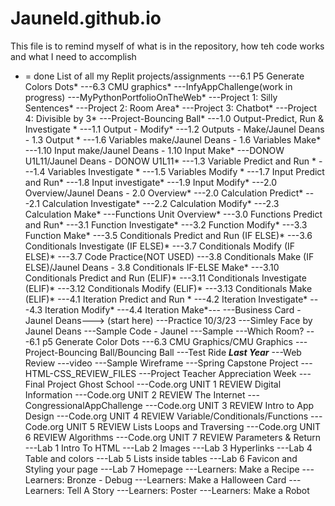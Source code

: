 # Jauneld.github.io
This file is to remind myself of what is in the repository, how teh code works and what I need to accomplish
* = done 
List of all my Replit projects/assignments
---6.1 P5 Generate Colors Dots*
---6.3 CMU graphics*
---InfyAppChallenge(work in progress)
---MyPythonPortfolioOnTheWeb*
---Project 1: Silly Sentences*
---Project 2: Room Area*
---Project 3: Chatbot*
---Project 4: Divisible by 3*
---Project-Bouncing Ball*
---1.0 Output-Predict, Run & Investigate *
---1.1 Output - Modify*
---1.2 Outputs - Make/Jaunel Deans - 1.3 Output *
---1.6 Variables make/Jaunel Deans - 1.6 Variables Make*
---1.10 Input make/Jaunel Deans - 1.10 Input Make*
---DONOW U1L11/Jaunel Deans -  DONOW U1L11*
---1.3 Variable Predict and Run *
---1.4 Variables Investigate *
---1.5 Variables Modify *
---1.7 Input Predict and Run*
---1.8 Input investigate*
---1.9 Input Modify*
---2.0 Overview/Jaunel Deans - 2.0 Overview*
---2.0 Calculation Predict* 
---2.1 Calculation Investigate*
---2.2 Calculation Modify*
---2.3 Calculation Make*
---Functions Unit Overview*
---3.0 Functions Predict and Run*
---3.1 Function Investigate*
---3.2 Function Modify*
---3.3 Function Make*
---3.5 Conditionals Predict and Run (IF ELSE)*
---3.6 Conditionals Investigate (IF ELSE)*
---3.7 Conditionals Modify (IF ELSE)*
---3.7 Code Practice(NOT USED)
---3.8 Conditionals Make (IF ELSE)/Jaunel Deans - 3.8 Conditionals IF-ELSE Make*
---3.10 Conditionals Predict and Run (ELIF)*
---3.11 Conditionals Investigate (ELIF)*
---3.12 Conditionals Modify (ELIF)*
---3.13 Conditionals Make (ELIF)*
---4.1 Iteration Predict and Run *
---4.2 Iteration Investigate*
---4.3 Iteration Modify*
---4.4 Iteration Make*---
---Business Card - Jaunel Deans---> (start here)
---Practice 10/3/23
---Simley Face by Jaunel Deans
---Sample Code - Jaunel
---Sample
---Which Room?
---6.1 p5 Generate Color Dots 
---6.3 CMU Graphics/CMU Graphics
---Project-Bouncing Ball/Bouncing Ball
---Test Ride 
***Last Year***
---Web Review
---video 
---Sample Wireframe 
---Spring Capstone Project
---HTML-CSS_REVIEW_FILES 
---Project Teacher Appreciation Week
---Final Project Ghost School
---Code.org UNIT 1 REVIEW Digital Information
---Code.org UNIT 2 REVIEW The Internet
---CongressionalAppChallenge
---Code.org UNIT 3 REVIEW Intro to App Design 
---Code.org UNIT 4 REVIEW Variable/Conditionals/Functions
---Code.org UNIT 5 REVIEW Lists Loops and Traversing
---Code.org UNIT 6 REVIEW Algorithms
---Code.org UNIT 7 REVIEW Parameters & Return 
---Lab 1 Intro To HTML 
---Lab 2 Images
---Lab 3 Hyperlinks
---Lab 4 Table and colors 
---Lab 5 Lists inside tables 
---Lab 6 Favicon and Styling your page
---Lab 7 Homepage
---Learners: Make a Recipe
---Learners: Bronze - Debug 
---Learners: Make a Halloween Card
---Learners: Tell A Story
---Learners: Poster
---Learners: Make a Robot 
